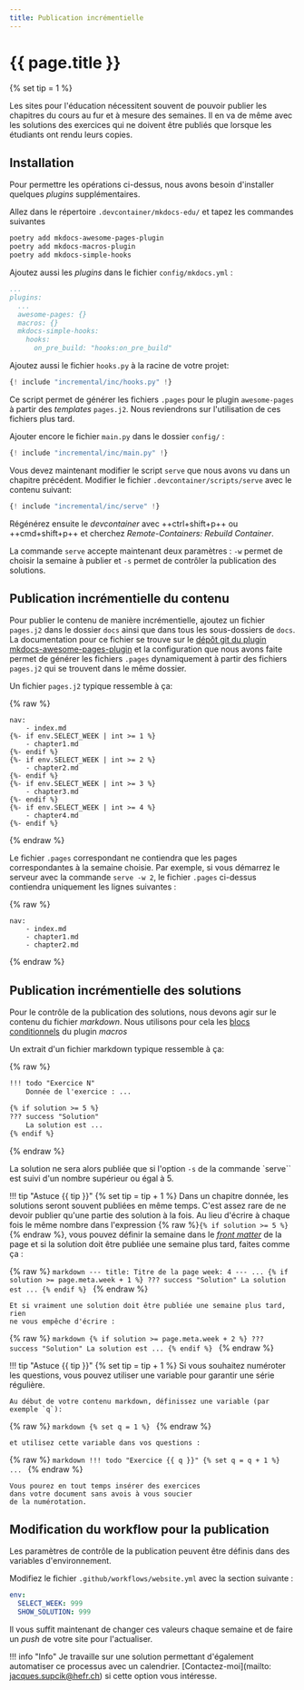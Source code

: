 ```yaml
---
title: Publication incrémentielle
---
```


# {{ page.title }}

{% set tip = 1 %}

Les sites pour l'éducation nécessitent souvent de pouvoir publier
les chapitres du cours au fur et à mesure des semaines. Il en va de
même avec les solutions des exercices qui ne doivent être publiés
que lorsque les étudiants ont rendu leurs copies.

## Installation

Pour permettre les opérations ci-dessus, nous avons besoin
d'installer quelques _plugins_ supplémentaires.

Allez dans le répertoire `.devcontainer/mkdocs-edu/` et tapez les commandes suivantes

```bash
poetry add mkdocs-awesome-pages-plugin
poetry add mkdocs-macros-plugin
poetry add mkdocs-simple-hooks
```

Ajoutez aussi les _plugins_ dans le fichier `config/mkdocs.yml` :

```yml title="config/mkdocs.yml"
...
plugins:
  ...
  awesome-pages: {}
  macros: {}
  mkdocs-simple-hooks:
    hooks:
      on_pre_build: "hooks:on_pre_build"
```

Ajoutez aussi le fichier `hooks.py` à la racine de votre projet:

```python title="hooks.py"
{! include "incremental/inc/hooks.py" !}
```

Ce script permet de générer les fichiers `.pages` pour le plugin `awesome-pages`
à partir des _templates_ `pages.j2`. Nous reviendrons sur l'utilisation de ces
fichiers plus tard.

Ajouter encore le fichier `main.py` dans le dossier `config/` :

```python title="config/main.py"
{! include "incremental/inc/main.py" !}
```

Vous devez maintenant modifier le script `serve` que nous avons vu
dans un chapitre précédent. Modifier le fichier `.devcontainer/scripts/serve`
avec le contenu suivant:

```python title=".devcontainer/scripts/serve"
{! include "incremental/inc/serve" !}
```

Régénérez ensuite le _devcontainer_ avec ++ctrl+shift+p++ ou ++cmd+shift+p++ et cherchez _Remote-Containers: Rebuild Container_.

La commande `serve` accepte maintenant deux paramètres : `-w` permet de choisir la
semaine à publier et `-s` permet de contrôler la publication des solutions.

## Publication incrémentielle du contenu

Pour publier le contenu de manière incrémentielle, ajoutez un fichier `pages.j2`
dans le dossier `docs` ainsi que dans tous les sous-dossiers de `docs`. La
documentation pour ce fichier se trouve sur le [dépôt git du plugin mkdocs-awesome-pages-plugin](https://github.com/lukasgeiter/mkdocs-awesome-pages-plugin#features) et la configuration que nous
avons faite permet de générer les fichiers `.pages` dynamiquement à partir des fichiers `pages.j2`
qui se trouvent dans le même dossier.

Un fichier `pages.j2` typique ressemble à ça:

{% raw %}
```text
nav:
    - index.md
{%- if env.SELECT_WEEK | int >= 1 %}
    - chapter1.md
{%- endif %}
{%- if env.SELECT_WEEK | int >= 2 %}
    - chapter2.md
{%- endif %}
{%- if env.SELECT_WEEK | int >= 3 %}
    - chapter3.md
{%- endif %}
{%- if env.SELECT_WEEK | int >= 4 %}
    - chapter4.md
{%- endif %}

```
{% endraw %}

Le fichier `.pages` correspondant ne contiendra que les pages correspondantes
à la semaine choisie. Par exemple, si vous démarrez le serveur avec la commande
`serve -w 2`, le fichier `.pages` ci-dessus contiendra uniquement
les lignes suivantes :

{% raw %}
```text
nav:
    - index.md
    - chapter1.md
    - chapter2.md
```
{% endraw %}

## Publication incrémentielle des solutions

Pour le contrôle de la publication des solutions, nous devons
agir sur le contenu du fichier _markdown_. Nous utilisons pour
cela les [blocs conditionnels](https://jinja.palletsprojects.com/en/3.1.x/templates/#if) 
du plugin _macros_

Un extrait d'un fichier markdown typique ressemble à ça:

{% raw %}
```markdown
!!! todo "Exercice N"
    Donnée de l'exercice : ...

{% if solution >= 5 %}
??? success "Solution"
    La solution est ...
{% endif %}
```
{% endraw %}

La solution ne sera alors publiée que si l'option `-s` de la commande `serve``
est suivi d'un nombre supérieur ou égal à 5.

!!! tip "Astuce {{ tip }}"
    {% set tip = tip + 1 %}
    Dans un chapitre donnée, les solutions seront souvent publiées en même temps. C'est assez
    rare de ne devoir publier qu'une partie des solution à la fois. Au lieu d'écrire à chaque
    fois le même nombre dans l'expression {% raw %}`{% if solution >= 5 %}`{% endraw %}, vous
    pouvez définir la semaine dans le
    [_front matter_](https://www.mkdocs.org/user-guide/writing-your-docs/#meta-data)
    de la page et si la solution doit être publiée une semaine plus tard, faites comme ça :
    
{% raw %}
    ```markdown
    ---
    title: Titre de la page
    week: 4
    ---
    ...
    {% if solution >= page.meta.week + 1 %}
    ??? success "Solution"
        La solution est ...
    {% endif %}
    ```
{% endraw %}

    Et si vraiment une solution doit être publiée une semaine plus tard, rien
    ne vous empêche d'écrire :

{% raw %}
    ```markdown
    {% if solution >= page.meta.week + 2 %}
    ??? success "Solution"
        La solution est ...
    {% endif %}
    ```
{% endraw %}

!!! tip "Astuce {{ tip }}"
    {% set tip = tip + 1 %}
    Si vous souhaitez numéroter les questions, vous pouvez utiliser
    une variable pour garantir une série régulière.

    Au début de votre contenu markdown, définissez une variable (par exemple `q`):
{% raw %}
    ```markdown
    {% set q = 1 %}
    ```
{% endraw %}

    et utilisez cette variable dans vos questions :

{% raw %}
    ```markdown
    !!! todo "Exercice {{ q }}"
        {% set q = q + 1 %}
        ...
    ```
{% endraw %}

    Vous pourez en tout temps insérer des exercices
    dans votre document sans avois à vous soucier
    de la numérotation.

## Modification du workflow pour la publication

Les paramètres de contrôle de la publication peuvent
être définis dans des variables d'environnement.

Modifiez le fichier `.github/workflows/website.yml` avec
la section suivante :

```yaml title=".github/workflows/website.yml"
env:
  SELECT_WEEK: 999
  SHOW_SOLUTION: 999
```

Il vous suffit maintenant de changer ces valeurs chaque semaine
et de faire un _push_ de votre site pour l'actualiser.

!!! info "Info"
    Je travaille sur une solution permettant d'également automatiser
    ce processus avec un calendrier. [Contactez-moi](mailto: jacques.supcik@hefr.ch)
    si cette option vous intéresse.